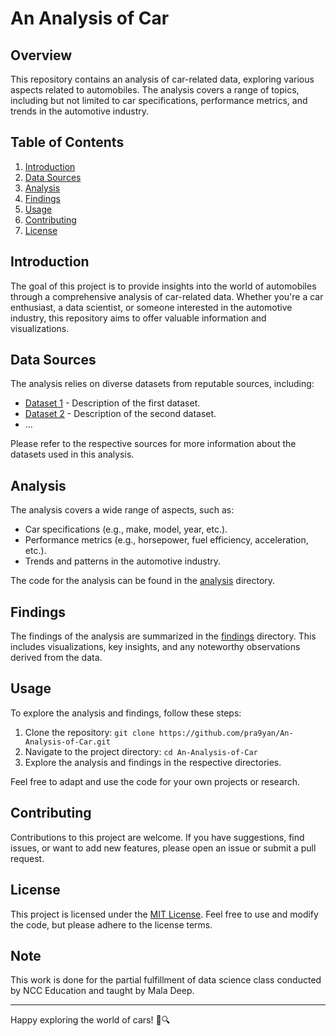 # An Analysis of Car

## Overview

This repository contains an analysis of car-related data, exploring various aspects related to automobiles. The analysis covers a range of topics, including but not limited to car specifications, performance metrics, and trends in the automotive industry.

## Table of Contents

1. [Introduction](#introduction)
2. [Data Sources](#data-sources)
3. [Analysis](#analysis)
4. [Findings](#findings)
5. [Usage](#usage)
6. [Contributing](#contributing)
7. [License](#license)

## Introduction

The goal of this project is to provide insights into the world of automobiles through a comprehensive analysis of car-related data. Whether you're a car enthusiast, a data scientist, or someone interested in the automotive industry, this repository aims to offer valuable information and visualizations.

## Data Sources

The analysis relies on diverse datasets from reputable sources, including:

- [Dataset 1](#) - Description of the first dataset.
- [Dataset 2](#) - Description of the second dataset.
- ...

Please refer to the respective sources for more information about the datasets used in this analysis.

## Analysis

The analysis covers a wide range of aspects, such as:

- Car specifications (e.g., make, model, year, etc.).
- Performance metrics (e.g., horsepower, fuel efficiency, acceleration, etc.).
- Trends and patterns in the automotive industry.

The code for the analysis can be found in the [analysis](/analysis) directory.

## Findings

The findings of the analysis are summarized in the [findings](/findings) directory. This includes visualizations, key insights, and any noteworthy observations derived from the data.

## Usage

To explore the analysis and findings, follow these steps:

1. Clone the repository: `git clone https://github.com/pra9yan/An-Analysis-of-Car.git`
2. Navigate to the project directory: `cd An-Analysis-of-Car`
3. Explore the analysis and findings in the respective directories.

Feel free to adapt and use the code for your own projects or research.

## Contributing

Contributions to this project are welcome. If you have suggestions, find issues, or want to add new features, please open an issue or submit a pull request.

## License

This project is licensed under the [MIT License](LICENSE). Feel free to use and modify the code, but please adhere to the license terms.


## Note

This work is done for the partial fulfillment of data science class conducted by NCC Education and taught by Mala Deep.

---

Happy exploring the world of cars! 🚗🔍
